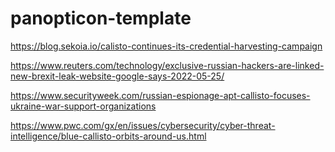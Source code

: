 # panopticon-template

https://blog.sekoia.io/calisto-continues-its-credential-harvesting-campaign

https://www.reuters.com/technology/exclusive-russian-hackers-are-linked-new-brexit-leak-website-google-says-2022-05-25/

https://www.securityweek.com/russian-espionage-apt-callisto-focuses-ukraine-war-support-organizations

https://www.pwc.com/gx/en/issues/cybersecurity/cyber-threat-intelligence/blue-callisto-orbits-around-us.html
